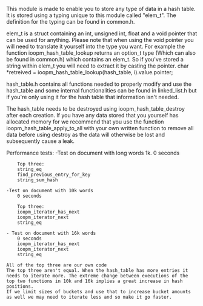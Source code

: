 This module is made to enable you to store any type of data in a hash table.
It is stored using a typing unique to this module called "elem_t". The definition for the typing can be found in
common.h.

elem_t is a struct containing an int, unsigned int, float and a void pointer that can be used for anything.
Please note that when using the void pointer you will need to translate it yourself into the type you want.
For example the function ioopm_hash_table_lookup returns an option_t type (Which can also be found in common.h)
which contains an elem_t. So if you've stored a string within elem_t you will need to extract it by casting the pointer.
char *retreived = ioopm_hash_table_lookup(hash_table, i).value.pointer;

hash_table.h contains all functions needed to properly modify and use the hash_table and some internal functionalities
can be found in linked_list.h but if you're only using it for the hash table that information isn't needed.

The hash_table needs to be destroyed using ioopm_hash_table_destroy after each creation. If you have any data stored
that you yourself has allocated memory for we recommend that you use the function ioopm_hash_table_apply_to_all with
your own written function to remove all data before using destroy as the data will otherwise be lost and subsequently 
cause a leak.


Performance tests:
    -Test on document with long words 1k.
        0 seconds

        Top three:
        string_eq
        find_previous_entry_for_key
        string_sum_hash

    -Test on document with 10k words
        0 seconds

        Top three:
        ioopm_iterator_has_next
        ioopm_iterator_next
        string_eq

    - Test on document with 16k words
        0 seconds
        ioopm_iterator_has_next
        ioopm_iterator_next
        string_eq

    All of the top three are our own code
    The top three aren't equal. When the hash_table has more entries it needs to iterate more. The extreme change between executions of the top two functions in 10k and 16k implies a great increase in hash positions.
    If we limit sizes of buckets and use that to increase bucket amounts as well we may need to iterate less and so make it go faster.